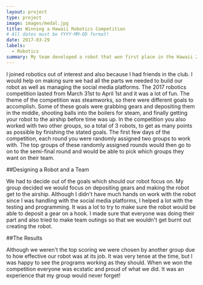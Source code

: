 ```yaml
---
layout: project
type: project
image: images/medal.jpg
title: Winning a Hawaii Robotics Competition
# All dates must be YYYY-MM-DD format!
date: 2017-03-29
labels:
  - Robotics
summary: My team developed a robot that won first place in the Hawaii 2017 FIRST Robotics Steamworks Competition.
---
```


I joined robotics out of interest and also because I had friends in the club. I would help on making sure we had all the parts we needed to build our robot as well as managing the social media platforms. The 2017 robotics competition lasted from March 31st to April 1st and it was a lot of fun. The theme of the competition was steamworks, so there were different goals to accomplish. Some of these goals were grabbing gears and depositing them in the middle, shooting balls into the boilers for steam, and finally getting your robot to the airship before time was up. In the competition you also worked with two other groups, so a total of 3 robots, to get as many points as possible by finishing the stated goals. The first few days of the competition, each round you were randomly assigned two groups to work with. The top groups of these randomly assigned rounds would then go to on to the semi-final round and would be able to pick which groups they want on their team. 

##Designing a Robot and a Team

We had to decide out of the goals which should our robot focus on. My group decided we would focus on depositing gears and making the robot get to the airship. Although I didn't have much hands on work with the robot since I was handling with the social media platforms, I helped a lot with the testing and programming. It was a lot to try to make sure the robot would be able to deposit a gear on a hook. I made sure that everyone was doing their part and also tried to make team outings so that we wouldn't get burnt out creating the robot.

##The Results

Although we weren't the top scoring we were chosen by another group due to how effective our robot was at its job. It was very tense at the time, but I was happy to see the programs working as they should. When we won the competition everyone was ecstatic and proud of what we did. It was an experience that my group would never forget!
